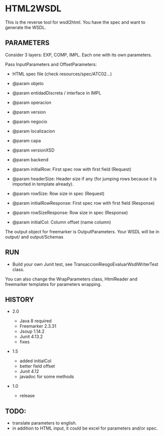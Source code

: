 # HTML2WSDL
This is the reverse tool for wsdl2html. You have the spec and want to generate the WSDL.

## PARAMETERS
Consider 3 layers: EXP, COMP, IMPL. Each one with its own parameters.

Pass InputParameters and OffsetParameters:

 * HTML spec file (check resources/spec/ATC02...)
 * @param objeto
 * @param entidadDiscreta / interface in IMPL
 * @param operacion
 * @param version
 * @param negocio
 * @param localizacion
 * @param capa
 * @param versionXSD
 * @param backend
 
 * @param initialRow: First spec row with first field (Request)
 * @param headerSize: Header size if any (for jumping rows because it is imported in template already).
 * @param rowSize: Row size in spec (Request)
 * @param initialRowResponse: First spec row with first field (Response)
 * @param rowSizeResponse: Row size in spec (Response)
 * @param initialCol: Column offset (name column)
	 
 The output object for freemarker is OutputParameters. Your WSDL will be in output/ and output/Schemas

## RUN 
* Build your own Junit test, see TransaccionRiesgoEvaluarWsdlWriterTest class. 

You can also change the WrapParameters class, HtmlReader and freemarker templates for parameters wrapping. 

## HISTORY
* 2.0
	* Java 8 required
	* Freemarker 2.3.31
	* Jsoup 1.14.2
	* Junit 4.13.2
	* fixes
	
* 1.5
	* added initialCol
	* better field offset
	* Junit 4.12
	* javadoc for some methods 
	 
* 1.0
	* release

## TODO:
* translate parameters to english.
* in addition to HTML input, it could be excel for parameters and/or spec.